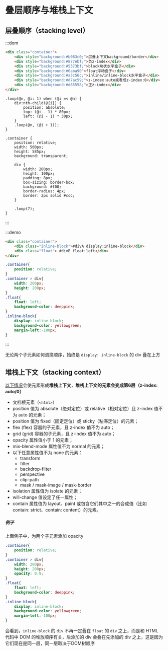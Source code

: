 # 叠层顺序与堆栈上下文

## 层叠顺序（stacking level）

:::dom

```html
<div class="container">
    <div style="background:#b083c0;">层叠上下文background/border</div>
    <div style="background:#877ebf;">负z-index</div>
    <div style="background:#5373bf;">block块状水平盒子</div>
    <div style="background:#6aba90">float浮动盒子</div>
    <div style="background:#a3c56c;">inline/inline-block水平盒子</div>
    <div style="background:#d7ac59;">z-index:auto或看成z-index:0</div>
    <div style="background:#d65558;">正z-index</div>
</div>
```

```less
.loop(@n, @i: 1) when (@i =< @n) {
    div:nth-child(@{i}) {
        position: absolute;
        top: (@i - 1) * 80px;
        left: (@i - 1) * 30px;
    }
    .loop(@n, (@i + 1));
}

.container {
    position: relative;
    width: 500px;
    height: 585px;
    background: transparent;
    
    div {
		width: 200px;
        height: 100px;
        padding: 8px;
        box-sizing: border-box;
        background: #f00;
        border-radius: 4px;
        border: 2px solid #ccc;
    }
    
    .loop(7);
}
```

:::

:::demo

```html
<div class="container">
    <div class="inline-block">#divA display:inline-block</div>
    <div class="float"> #divB float:left</div>
</div>
```

```css
.container{
    position: relative;
}
.container > div{
    width: 200px;
    height: 200px;
}
.float{
    float: left;
    background-color: deeppink;
}
.inline-block{
    display: inline-block;
    background-color: yellowgreen;
    margin-left:-100px;
}
```

:::

无论两个子元素如何调换顺序，始终是 `display: inline-block` 的 div 叠在上方

## 堆栈上下文（stacking context）

[以下情况](https://developer.mozilla.org/zh-CN/docs/Web/CSS/CSS_Positioning/Understanding_z_index/The_stacking_context)会使元素形成**堆栈上下文**，**堆栈上下文的元素会变成第6层（z-index: auto/0）**

- 文档根元素（`<html>`）
- position 值为 absolute（绝对定位）或 relative（相对定位）且 z-index 值不为 auto 的元素；
- position 值为 fixed（固定定位）或 sticky（粘滞定位）的元素；
- flex (flex) 容器的子元素，且 z-index 值不为 auto；
- grid (grid) 容器的子元素，且 z-index 值不为 auto；
- opacity 属性值小于 1 的元素；
- mix-blend-mode 属性值不为 normal 的元素；
- 以下任意属性值不为 none 的元素：
  - transform
  - filter
  - backdrop-filter
  - perspective
  - clip-path
  - mask / mask-image / mask-border
- isolation 属性值为 isolate 的元素；
- will-change 值设定了任一属性；
- contain 属性值为 layout、paint 或包含它们其中之一的合成值（比如 contain: strict、contain: content）的元素。

##### 例子

上面例子中，为两个子元素添加 opacity

```css
.container{
    position: relative;
}
.container > div{
    width: 200px;
    height: 200px;
    opacity: 0.9;
}
.float{
    float: left;
    background-color: deeppink;
}
.inline-block{
    display: inline-block;
    background-color: yellowgreen;
    margin-left:-100px;
}
```

会看到，`inline-block` 的 `div` 不再一定叠在 `float` 的 `div` 之上，而是和 HTML 代码中 DOM 的堆放顺序有关，后添加的 div 会叠在先添加的 div 之上，这是因为它们现在是同一层，同一层取决于DOM树顺序